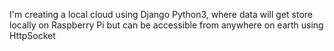 I'm creating a local cloud using Django Python3, where data will get store locally on Raspberry Pi but can be accessible from anywhere on earth using HttpSocket